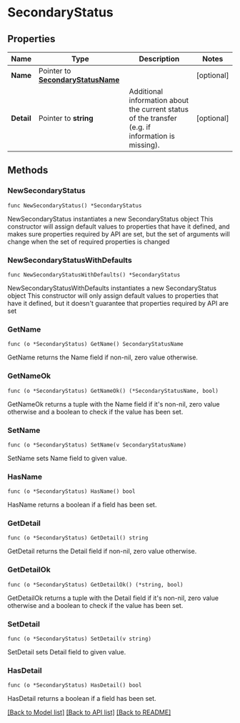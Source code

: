 # SecondaryStatus

## Properties

Name | Type | Description | Notes
------------ | ------------- | ------------- | -------------
**Name** | Pointer to [**SecondaryStatusName**](SecondaryStatusName.md) |  | [optional] 
**Detail** | Pointer to **string** | Additional information about the current status of the transfer (e.g. if information is missing). | [optional] 

## Methods

### NewSecondaryStatus

`func NewSecondaryStatus() *SecondaryStatus`

NewSecondaryStatus instantiates a new SecondaryStatus object
This constructor will assign default values to properties that have it defined,
and makes sure properties required by API are set, but the set of arguments
will change when the set of required properties is changed

### NewSecondaryStatusWithDefaults

`func NewSecondaryStatusWithDefaults() *SecondaryStatus`

NewSecondaryStatusWithDefaults instantiates a new SecondaryStatus object
This constructor will only assign default values to properties that have it defined,
but it doesn't guarantee that properties required by API are set

### GetName

`func (o *SecondaryStatus) GetName() SecondaryStatusName`

GetName returns the Name field if non-nil, zero value otherwise.

### GetNameOk

`func (o *SecondaryStatus) GetNameOk() (*SecondaryStatusName, bool)`

GetNameOk returns a tuple with the Name field if it's non-nil, zero value otherwise
and a boolean to check if the value has been set.

### SetName

`func (o *SecondaryStatus) SetName(v SecondaryStatusName)`

SetName sets Name field to given value.

### HasName

`func (o *SecondaryStatus) HasName() bool`

HasName returns a boolean if a field has been set.

### GetDetail

`func (o *SecondaryStatus) GetDetail() string`

GetDetail returns the Detail field if non-nil, zero value otherwise.

### GetDetailOk

`func (o *SecondaryStatus) GetDetailOk() (*string, bool)`

GetDetailOk returns a tuple with the Detail field if it's non-nil, zero value otherwise
and a boolean to check if the value has been set.

### SetDetail

`func (o *SecondaryStatus) SetDetail(v string)`

SetDetail sets Detail field to given value.

### HasDetail

`func (o *SecondaryStatus) HasDetail() bool`

HasDetail returns a boolean if a field has been set.


[[Back to Model list]](../README.md#documentation-for-models) [[Back to API list]](../README.md#documentation-for-api-endpoints) [[Back to README]](../README.md)


